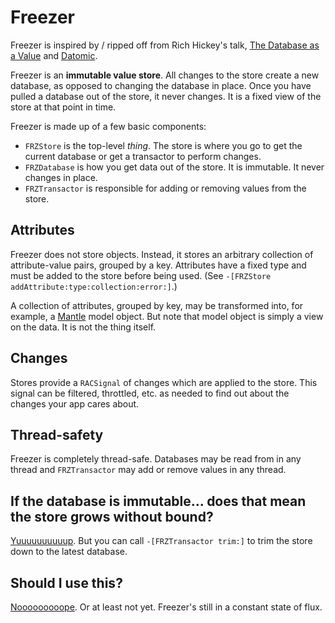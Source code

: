 # Freezer

Freezer is inspired by / ripped off from Rich Hickey's talk, [The Database as a Value](http://www.infoq.com/presentations/Datomic-Database-Value) and [Datomic](http://www.datomic.com).

Freezer is an **immutable value store**. All changes to the store create a new 
database, as opposed to changing the database in place. Once you have pulled a
database out of the store, it never changes. It is a fixed view of the store at 
that point in time.

Freezer is made up of a few basic components:

* `FRZStore` is the top-level _thing_. The store is where you go to get the 
current database or get a transactor to perform changes.
* `FRZDatabase` is how you get data out of the store. It is immutable. It never 
changes in place.
* `FRZTransactor` is responsible for adding or removing values from the store.

## Attributes

Freezer does not store objects. Instead, it stores an arbitrary collection of 
attribute-value pairs, grouped by a key. Attributes have a fixed type and must
be added to the store before being used. (See `-[FRZStore addAttribute:type:collection:error:]`.)

A collection of attributes, grouped by key, may be transformed into, for example,
a [Mantle](https://github.com/github/Mantle) model object. But note that model 
object is simply a view on the data. It is not the thing itself.

## Changes

Stores provide a `RACSignal` of changes which are applied to the store. This 
signal can be filtered, throttled, etc. as needed to find out about the changes
your app cares about.

## Thread-safety

Freezer is completely thread-safe. Databases may be read from in any thread and 
`FRZTransactor` may add or remove values in any thread.

## If the database is immutable... does that mean the store grows without bound?

[Yuuuuuuuuuup](http://www.youtube.com/watch?v=zu9ZxzsWchg). But you can call 
`-[FRZTransactor trim:]` to trim the store down to the latest database.

## Should I use this?

[Nooooooooope](http://www.youtube.com/watch?v=mJXYMDu6dpY). Or at least not yet. 
Freezer's still in a constant state of flux.
